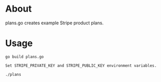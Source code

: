 # About
plans.go creates example Stripe product plans.

# Usage
```
go build plans.go

Set STRIPE_PRIVATE_KEY and STRIPE_PUBLIC_KEY environment variables.

./plans

```
